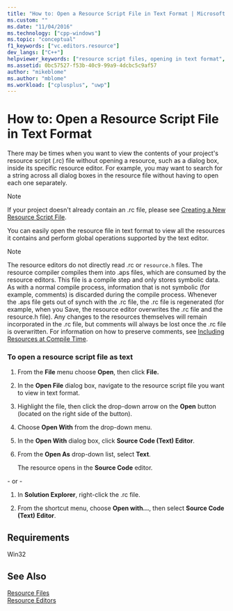 ```yaml
---
title: "How to: Open a Resource Script File in Text Format | Microsoft Docs"
ms.custom: ""
ms.date: "11/04/2016"
ms.technology: ["cpp-windows"]
ms.topic: "conceptual"
f1_keywords: ["vc.editors.resource"]
dev_langs: ["C++"]
helpviewer_keywords: ["resource script files, opening in text format", ".rc files, opening in text format", "rc files, opening in text format"]
ms.assetid: 0bc57527-f53b-40c9-99a9-4dcbc5c9af57
author: "mikeblome"
ms.author: "mblome"
ms.workload: ["cplusplus", "uwp"]
---
```

# How to: Open a Resource Script File in Text Format

There may be times when you want to view the contents of your project's resource script (.rc) file without opening a resource, such as a dialog box, inside its specific resource editor. For example, you may want to search for a string across all dialog boxes in the resource file without having to open each one separately.

> [!NOTE]
> If your project doesn't already contain an .rc file, please see [Creating a New Resource Script File](../windows/how-to-create-a-resource-script-file.md).

You can easily open the resource file in text format to view all the resources it contains and perform global operations supported by the text editor.

> [!NOTE]
> The resource editors do not directly read .rc or `resource.h` files. The resource compiler compiles them into .aps files, which are consumed by the resource editors. This file is a compile step and only stores symbolic data. As with a normal compile process, information that is not symbolic (for example, comments) is discarded during the compile process. Whenever the .aps file gets out of synch with the .rc file, the .rc file is regenerated (for example, when you Save, the resource editor overwrites the .rc file and the resource.h file). Any changes to the resources themselves will remain incorporated in the .rc file, but comments will always be lost once the .rc file is overwritten. For information on how to preserve comments, see [Including Resources at Compile Time](../windows/how-to-include-resources-at-compile-time.md).

### To open a resource script file as text

1. From the **File** menu choose **Open**, then click **File.**

2. In the **Open File** dialog box, navigate to the resource script file you want to view in text format.

3. Highlight the file, then click the drop-down arrow on the **Open** button (located on the right side of the button).

4. Choose **Open With** from the drop-down menu.

5. In the **Open With** dialog box, click **Source Code (Text) Editor**.

6. From the **Open As** drop-down list, select **Text**.

   The resource opens in the **Source Code** editor.

\- or -

1. In **Solution Explorer**, right-click the .rc file.

2. From the shortcut menu, choose **Open with...**, then select **Source Code (Text) Editor**.

## Requirements

Win32

## See Also

[Resource Files](../windows/resource-files-visual-studio.md)  
[Resource Editors](../windows/resource-editors.md)